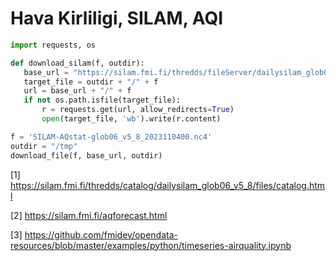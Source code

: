 # Hava Kirliligi, SILAM, AQI

```python
import requests, os

def download_silam(f, outdir):
   base_url = "https://silam.fmi.fi/thredds/fileServer/dailysilam_glob06_v5_8/files/"
   target_file = outdir + "/" + f
   url = base_url + "/" + f
   if not os.path.isfile(target_file):
       r = requests.get(url, allow_redirects=True)
       open(target_file, 'wb').write(r.content)

f = 'SILAM-AQstat-glob06_v5_8_2023110400.nc4'
outdir = "/tmp"
download_file(f, base_url, outdir)
```










[1] https://silam.fmi.fi/thredds/catalog/dailysilam_glob06_v5_8/files/catalog.html

[2] https://silam.fmi.fi/aqforecast.html

[3] https://github.com/fmidev/opendata-resources/blob/master/examples/python/timeseries-airquality.ipynb

